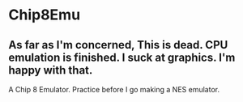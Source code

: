 # Chip8Emu
## As far as I'm concerned, This is dead. CPU emulation is finished. I suck at graphics. I'm happy with that.

A Chip 8 Emulator.
Practice before I go making a NES emulator.
